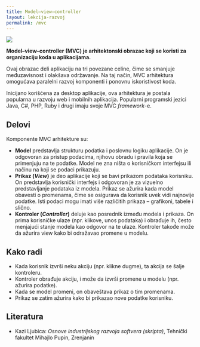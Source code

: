 ```yaml
---
title: Model–view–controller
layout: lekcija-razvoj
permalink: /mvc
---
```


![](https://upload.wikimedia.org/wikipedia/commons/a/a0/MVC-Process.svg)

**Model–view–controller (MVC) je arhitektonski obrazac koji se koristi za organizaciju koda u aplikacijama.**

Ovaj obrazac deli aplikaciju na tri povezane celine, čime se smanjuje međuzavisnost i olakšava održavanje. Na taj način, MVC arhitektura omogućava paralelni razvoj komponenti i ponovnu iskoristivost koda.

Inicijano korišćena za desktop aplikacije, ova arhitektura je postala popularna u razvoju web i mobilnih aplikacija. Popularni programski jezici Java, C#, PHP, Ruby i drugi imaju svoje MVC *framework*-e.

## Delovi 

Komponente MVC arhitekture su:
- **Model** predstavlja strukturu podatka i poslovnu logiku aplikacije. On je odgovoran za pristup podacima, njihovu obradu i pravila koja se primenjuju na te podatke. Model ne zna ništa o korisničkom interfejsu ili načinu na koji se podaci prikazuju.
- **Prikaz (*View*)** je deo aplikacije koji se bavi prikazom podataka korisniku. On predstavlja korisnički interfejs i odgovoran je za vizuelno predstavljanje podataka iz modela. Prikaz se ažurira kada model obavesti o promenama, čime se osigurava da korisnik uvek vidi najnovije podatke. Isti podaci mogu imati više različitih prikaza – grafikoni, tabele i slično.
- **Kontroler (*Controller*)** deluje kao posrednik između modela i prikaza. On prima korisničke ulaze (npr. klikove, unos podataka) i obrađuje ih, često menjajući stanje modela kao odgovor na te ulaze. Kontroler takođe može da ažurira view kako bi odražavao promene u modelu.

## Kako radi

- Kada korisnik izvrši neku akciju (npr. klikne dugme), ta akcija se šalje kontroleru.
- Kontroler obrađuje akciju, i može da izvrši promene u modelu (npr. ažurira podatke).
- Kada se model promeni, on obaveštava prikaz o tim promenama.
- Prikaz se zatim ažurira kako bi prikazao nove podatke korisniku.

## Literatura

- Kazi Ljubica: *Osnove industrijskog razvoja softvera (skripta)*, Tehnički fakultet Mihajlo Pupin, Zrenjanin
